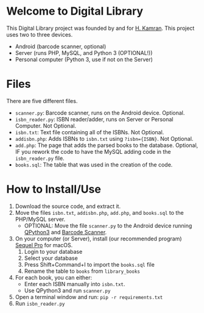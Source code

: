 # Welcome to Digital Library
This Digital Library project was founded by and for [H. Kamran](https://twitter.com/@hkamran80). This project uses two to three devices.
- Android (barcode scanner, optional)
- Server (runs PHP, MySQL, and Python 3 (OPTIONAL!))
- Personal computer (Python 3, use if not on the Server)

# Files
There are five different files.
- `scanner.py`: Barcode scanner, runs on the Android device. Optional.
- `isbn_reader.py`: ISBN reader/adder, runs on Server or Personal Computer. Not Optional.
- `isbn.txt`: Text file containing all of the ISBNs. Not Optional.
- `addisbn.php`: Adds ISBNs to `isbn.txt` using `?isbn={ISBN}`. Not Optional.
- `add.php`: The page that adds the parsed books to the database. Optional, IF you rework the code to have the MySQL adding code in the `isbn_reader.py` file.
- `books.sql`: The table that was used in the creation of the code.

# How to Install/Use
1. Download the source code, and extract it.
2. Move the files `isbn.txt`, `addisbn.php`, `add.php`, and `books.sql` to the PHP/MySQL server.
   * OPTIONAL: Move the file `scanner.py` to the Android device running [QPython3](https://play.google.com/store/apps/details?id=org.qpython.qpy3) and [Barcode Scanner](https://play.google.com/store/apps/details?id=com.google.zxing.client.android).
3. On your computer (or Server), install (our recommended program) [Sequel Pro](https://sequelpro.com/) for macOS.
   1. Login to your database
   2. Select your database
   3. Press Shift+Command+I to import the `books.sql` file
   4. Rename the table to `books` from `library_books`
4. For each book, you can either:
   - Enter each ISBN manually into `isbn.txt`.
   - Use QPython3 and run `scanner.py`
5. Open a terminal window and run: `pip -r requirements.txt`
6. Run `isbn_reader.py`
